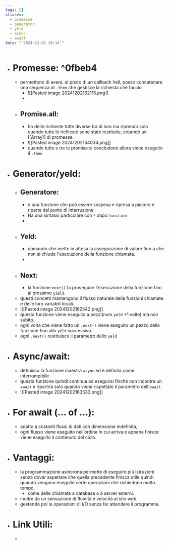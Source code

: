```yaml
---
tags: []
aliases:
  - promesse
  - generator
  - yeld
  - async
  - await
data: "`2024-12-02 16:14`"
---
```

- # Promesse: ^0fbeb4
	- permettono di avere, al posto di un callback hell, posso concatenare una sequenza di `.then` che gestisce la richiesta che faccio 
		- ![[Pasted image 20241202162115.png]]
		-  
	- ## Promise.all:
		- ho delle richieste tutte diverse tra di loro ma riprendo solo quando tutte le richieste sono state restituite, creando un [[Array]] di promesse.
		- ![[Pasted image 20241202164034.png]]
		- quando tutte e tre le promise si concludono allora viene eseguito il `.then` 
- # Generator/yeld:
	- ## Generatore:
		- è una funzione che può essere sospesa e ripresa a piacere e riparte dal punto di interruzione
		- Ha una sintassi particolare con `*` dopo `function`
		- 
	- ## Yeld:
		- comando che mette in attesa la assegnazione di valore fino a che non si chiude l'esecuzione della funzione chiamata.
		- 
	- ## Next:
		- la funzione `next()` fa proseguire l'esecuzione della funzione fino al prossimo `yield`.
	- questi concetti mantengono il flusso naturale delle funzioni chiamate e delle loro variabili locali.
	- ![[Pasted image 20241202162542.png]] 
	- questa funzione viene eseguita a pezzi(num `yeld` +1 volte)  ma non subito.
	- ogni volta che viene fatto un `.next()` viene eseguito un pezzo della funzione fino allo `yeld` successivo.
	- ogni `.next()` restituisce il parametro dello `yeld` 
- # Async/await:
	- definisco la funzione maestra `async` ed è definita come interrompibile 
	- questa funzione quindi continua ad eseguirsi finché non incontra un `await` e ripartirà solo quando viene rispettato il parametro dell’`await`
	- ![[Pasted image 20241202163533.png]]
- # For await (… of …):
	- adatto a costanti flussi di dati con dimensione indefinita, 
	- ogni flusso viene eseguito nell’ordine in cui arriva e appena finisce viene eseguito il contenuto del ciclo.
- # Vantaggi:
	- la programmazione asincrona permette di eseguire più istruzioni senza dover aspettare che quella precedente finisca utile quindi quando vengono eseguite certe operazioni che richiedono molto tempo,
		- come delle chiamate a database o a server esterni.
	- inoltre da un sensazione di fluidità e velocità al sito web.
	- gestendo poi le operazioni di I/O senza far attendere il programma. 
- # Link Utili:
	- 